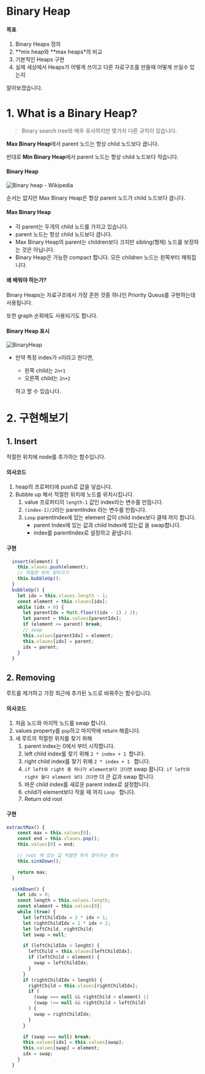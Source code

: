 # Binary Heap

#### 목표

1. Binary Heaps 정의
2. **mix heap와 **max heaps*의 비교
3. 기본적인 Heaps 구현
4. 실제 세상에서 Heaps가 어떻게 쓰이고 다른 자료구조를 만들때 어떻게 쓰일수 있는지

알아보겠습니다.

# 1. What is a Binary Heap?

> Binary search tree와 매우 유사하지만 몇가지 다른 규칙이 있습니다.

**Max Binary Heap**에서 parent 노드는 항상 child 노드보다 큽니다.

반대로 **Min Binary Heap**에서 parent 노드는 항상 child 노드보다 작습니다.

#### Binary Heap

![Binary heap - Wikipedia](https://upload.wikimedia.org/wikipedia/commons/thumb/3/38/Max-Heap.svg/1200px-Max-Heap.svg.png)

순서는 없지만 Max Binary Heap은 항상 parent 노드가 child 노드보다 큽니다.

#### Max Binary Heap

* 각 parent는 두개의 child 노드를 가지고 있습니다.
* parent 노드는 항상 child 노드보다 큽니다.
* Max Binary Heap의 parent는 children보다 크지만 sibling(형제) 노드를 보장하는 것은 아닙니다.
* Binary Heap은 가능한 compact 합니다. 모든 children 노드는 왼쪽부터 채워집니다.

#### 왜 배워야 하는가?

Binary Heaps는 자료구조에서 가장 흔한 것중 하나인 Priority Queus를 구현하는데 사용됩니다. 

또한 graph 순회에도 사용되기도 합니다.

#### Binary Heap 표시

![BinaryHeap](https://user-images.githubusercontent.com/47456161/83596303-4852f200-a59f-11ea-9085-6a9888573148.png)

* 만약 특정 index가 `n`이라고 한다면,

  * 왼쪽 child는 `2n+1`
  * 오른쪽 child는 `2n+2`

  하고 할 수 있습니다.

# 2. 구현해보기

## 1. Insert

적절한 위치에 node를 추가하는 함수입니다.

#### 의사코드

1. heap의 프로퍼티에 push로 값을 넣습니다.
2. Bubble up 해서 적절한 위치에 노드를 위치시킵니다.
   1. value 프로퍼티의 `length-1` 값인 index라는 변수를 만듭니다.
   2. `(index-1)/2`라는 parentIndex 라는 변수를 만듭니다.
   3. `Loop` parentIndex에 있는 element 값이 child index보다 클때 까지 합니다.
      * parent Index에 있는 값과 child Index에 있는값 을 swap합니다.
      * index를 parentIndex로 설정하고 끝냅니다.

#### 구현

```javascript
  insert(element) {
    this.vlaues.push(element);
    // 적절한 위치 찾아가기
    this.bubbleUp();
  }
  bubbleUp() {
    let idx = this.vlaues.length - 1;
    const element = this.vlaues[idx];
    while (idx > 0) {
      let parentIdx = Math.floor((idx - 1) / 2);
      let parent = this.values[parentIdx];
      if (element <= parent) break;
      // swap
      this.values[parentIdx] = element;
      this.vlaues[idx] = parent;
      idx = parent;
    }
  }
```





## 2. Removing

루트를 제거하고 가장 최근에 추가된 노드로 바꿔주는 함수입니다.

#### 의사코드

1. 처음 노드와 마지막 노드를 swap 합니다.
2. values property를 `pop`하고 마지막에 return 해줍니다.
3. 새 루트의 적절한 위치를 찾기 위해
   1. parent index는 0에서 부터 시작합니다.
   2. left child index를 찾기 위해 `2 * index + 1 `합니다.
   3. right child index를 찾기 위해 `2 * index + 1 ` 합니다.
   4. `if left와 right 중 하나가 element보다 크다면` swap 홥니다.
      `if left와 right 둘다 element 보다 크다면` 더 큰 값과 swap 합니다.
   5. 바꾼 child index를 새로운 parent index로 설정합니다.
   6. child가 element보다 작을 때 까지 `Loop ` 합니다.
   7. Return old root

#### 구현

```javascript
extractMax() {
    const max = this.values[0];
    const end = this.vlaues.pop();
    this.values[0] = end;

    // root 에 있는 값 적절한 위치 찾아주는 함수
    this.sinkDown();

    return max;
  }

  sinkDown() {
    let idx = 0;
    const length = this.values.length;
    const element = this.values[0];
    while (true) {
      let leftChildIdx = 2 * idx + 1;
      let rightChildIdx = 2 * idx + 2;
      let leftChild, rightChild;
      let swap = null;

      if (leftChildIdx < lenght) {
        leftChild = this.vlaues[leftChildIdx];
        if (leftChild > element) {
          swap = leftChildIdx;
        }
      }
      if (rightChildIdx < length) {
        rightChild = this.vlaues[rightChildIdx];
        if (
          (swap === null && rightChild > element) ||
          (swap !== null && rightChild > leftChild)
        ) {
          swap = rightChildIdx;
        }
      }

      if (swap === null) break;
      this.values[idx] = this.values[swap];
      this.values[swap] = element;
      idx = swap;
    }
  }
```


